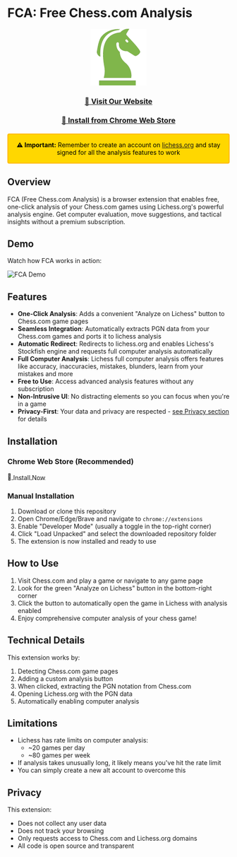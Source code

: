 # FCA: Free Chess.com Analysis

<p align="center">
  <img src="icons/logo.png" alt="FCA Logo" width="128" height="128">
</p>

<div align="center">
  <h3><a href="https://chess-fca.netlify.app">📱 Visit Our Website</a></h3>
  <h3><a href="https://chromewebstore.google.com/detail/fca-free-chesscom-analysi/fnbdibibhedkicfmehhdmobliblmiimc">🚀 Install from Chrome Web Store</a></h3>
</div>

<div align="center" style="background-color: #ffd700; border: 2px solid #ffb700; border-radius: 4px; padding: 15px; margin: 20px 0; color: #000000;">
  <strong>⚠️ Important:</strong> Remember to create an account on <a href="https://lichess.org" target="_blank">lichess.org</a> and stay signed for all the analysis features to work
</div>

## Overview

FCA (Free Chess.com Analysis) is a browser extension that enables free, one-click analysis of your Chess.com games using Lichess.org's powerful analysis engine. Get computer evaluation, move suggestions, and tactical insights without a premium subscription.

## Demo

Watch how FCA works in action:

![FCA Demo](./assets/FCA-demo.gif)

## Features

- **One-Click Analysis**: Adds a convenient "Analyze on Lichess" button to Chess.com game pages
- **Seamless Integration**: Automatically extracts PGN data from your Chess.com games and ports it to lichess analysis
- **Automatic Redirect**: Redirects to lichess.org and enables Lichess's Stockfish engine and requests full computer analysis automatically
- **Full Computer Analysis**: Lichess full computer analysis offers features like accuracy, inaccuracies, mistakes, blunders, learn from your mistakes and more
- **Free to Use**: Access advanced analysis features without any subscription
- **Non-Intrusive UI**: No distracting elements so you can focus when you're in a game
- **Privacy-First**: Your data and privacy are respected - [see Privacy section](#privacy) for details

## Installation

### Chrome Web Store (Recommended)
🚀<a href="https://chromewebstore.google.com/detail/fca-free-chesscom-analysi/fnbdibibhedkicfmehhdmobliblmiimc">
  <span style="vertical-align: middle;">Install Now</span>
</a>

### Manual Installation
1. Download or clone this repository
2. Open Chrome/Edge/Brave and navigate to `chrome://extensions`
3. Enable "Developer Mode" (usually a toggle in the top-right corner)
4. Click "Load Unpacked" and select the downloaded repository folder
5. The extension is now installed and ready to use

## How to Use

1. Visit Chess.com and play a game or navigate to any game page
2. Look for the green "Analyze on Lichess" button in the bottom-right corner
3. Click the button to automatically open the game in Lichess with analysis enabled
4. Enjoy comprehensive computer analysis of your chess game!

## Technical Details

This extension works by:
1. Detecting Chess.com game pages
2. Adding a custom analysis button
3. When clicked, extracting the PGN notation from Chess.com
4. Opening Lichess.org with the PGN data
5. Automatically enabling computer analysis

## Limitations

- Lichess has rate limits on computer analysis:
  - ~20 games per day
  - ~80 games per week
- If analysis takes unusually long, it likely means you've hit the rate limit
- You can simply create a new alt account to overcome this 

## Privacy

This extension:
- Does not collect any user data
- Does not track your browsing
- Only requests access to Chess.com and Lichess.org domains
- All code is open source and transparent